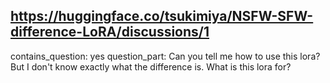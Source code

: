 ## https://huggingface.co/tsukimiya/NSFW-SFW-difference-LoRA/discussions/1

contains_question: yes
question_part: Can you tell me how to use this lora? But I don't know exactly what the difference is. What is this lora for?